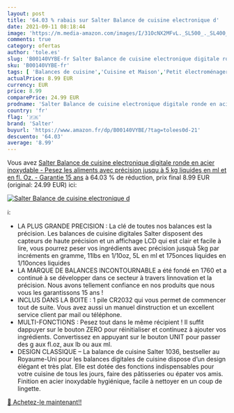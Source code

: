 ```yaml
---
layout: post
title: '64.03 % rabais sur Salter Balance de cuisine electronique d'
date: 2021-09-11 08:18:44
image: 'https://m.media-amazon.com/images/I/31OcNX2MFvL._SL500_._SL400_.jpg'
comments: true
category: ofertas
author: 'tole.es'
slug: 'B00140VYBE-fr Salter Balance de cuisine electronique digitale ronde en...'
sku: 'B00140VYBE-fr'
tags: [ 'Balances de cuisine','Cuisine et Maison','Petit électroménager','salter', ]
actualPrice: 8.99 EUR
currency: EUR
price: 8.99
comparePrice: 24.99 EUR
prodname: 'Salter Balance de cuisine electronique digitale ronde en acier inoxydable - Pesez les aliments avec précision jusqu à 5 kg  liquides en ml et en fl. Oz. - Garantie 15 ans'
country: 'fr'
flag: '🇫🇷'
brand: 'Salter'
buyurl: 'https://www.amazon.fr/dp/B00140VYBE/?tag=tolees0d-21'
descuento: '64.03'
average: '8.99'
---
```


Vous avez [Salter Balance de cuisine electronique digitale ronde en acier inoxydable - Pesez les aliments avec précision jusqu à 5 kg  liquides en ml et en fl. Oz. - Garantie 15 ans](https://www.amazon.fr/dp/B00140VYBE/?tag=tolees0d-21)  à  64.03 % de réduction, prix final  8.99 EUR (original: 24.99 EUR) ici:

[![Salter Balance de cuisine electronique d](https://m.media-amazon.com/images/I/31OcNX2MFvL._SL500_._SL400_.jpg)](https://www.amazon.fr/dp/B00140VYBE/?tag=tolees0d-21)

ℹ️:

- LA PLUS GRANDE PRECISION : La clé de toutes nos balances est la précision. Les balances de cuisine digitales Salter disposent des capteurs de haute précision et un affichage LCD qui est clair et facile à lire, vous pourrez peser vos ingrédients avec précision jusquà 5kg par incréments en gramme, 11lbs en 1/10oz, 5L en ml et 175onces liquides en 1/10onces liquides
- LA MARQUE DE BALANCES INCONTOURNABLE a été fondé en 1760 et a continué à se développer dans ce secteur à travers linnovation et la précision. Nous avons tellement confiance en nos produits que nous vous les garantissons 15 ans !
- INCLUS DANS LA BOITE : 1 pile CR2032 qui vous permet de commencer tout de suite. Vous avez aussi un manuel dinstruction et un excellent service client par mail ou téléphone.
- MULTI-FONCTIONS : Pesez tout dans le même récipient ! Il suffit dappuyer sur le bouton ZERO pour réinitialiser et continuez à ajouter vos ingrédients. Convertissez en appuyant sur le bouton UNIT pour passer des g aux fl.oz, aux lb ou aux ml.
- DESIGN CLASSIQUE – La balance de cuisine Salter 1036, bestseller au Royaume-Uni pour les balances digitales de cuisine dispose d’un design élégant et très plat. Elle est dotée des fonctions indispensables pour votre cuisine de tous les jours, faire des pâtisseries ou épater vos amis. Finition en acier inoxydable hygiénique, facile à nettoyer en un coup de lingette.

[🛒 Achetez-le maintenant!!](https://www.amazon.fr/dp/B00140VYBE/?tag=tolees0d-21)
